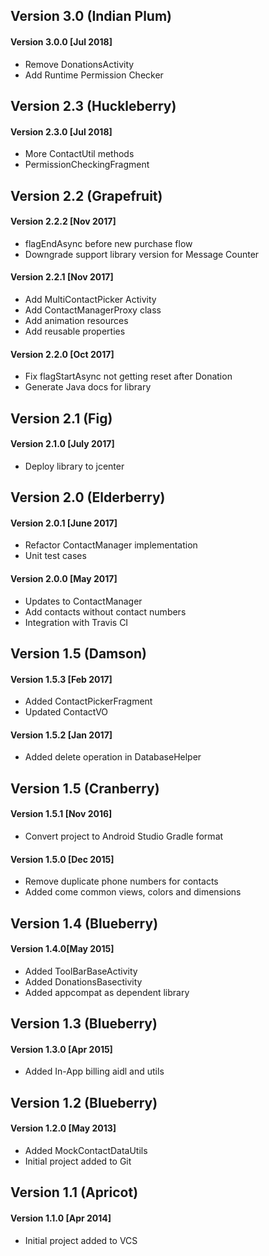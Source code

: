 ## Version 3.0 (Indian Plum)
#### Version 3.0.0 [Jul 2018]
 - Remove DonationsActivity
 - Add Runtime Permission Checker
 
## Version 2.3 (Huckleberry)
#### Version 2.3.0 [Jul 2018]
 - More ContactUtil methods
 - PermissionCheckingFragment

## Version 2.2 (Grapefruit)
#### Version 2.2.2 [Nov 2017]
 - flagEndAsync before new purchase flow
 - Downgrade support library version for Message Counter
 
#### Version 2.2.1 [Nov 2017]
 - Add MultiContactPicker Activity
 - Add ContactManagerProxy class
 - Add animation resources
 - Add reusable properties
 
#### Version 2.2.0 [Oct 2017]
 - Fix flagStartAsync not getting reset after Donation
 - Generate Java docs for library 
 
## Version 2.1 (Fig)
#### Version 2.1.0 [July 2017]
 - Deploy library to jcenter

## Version 2.0 (Elderberry)
#### Version 2.0.1 [June 2017]
- Refactor ContactManager implementation
- Unit test cases

#### Version 2.0.0 [May 2017]
- Updates to ContactManager
- Add contacts without contact numbers
- Integration with Travis CI

## Version 1.5 (Damson)
#### Version 1.5.3 [Feb 2017]
- Added ContactPickerFragment
- Updated ContactVO

#### Version 1.5.2 [Jan 2017]
- Added delete operation in DatabaseHelper  

## Version 1.5 (Cranberry)
#### Version 1.5.1 [Nov 2016]
- Convert project to Android Studio Gradle format  

#### Version 1.5.0 [Dec 2015]
- Remove duplicate phone numbers for contacts  
- Added come common views, colors and dimensions

## Version 1.4 (Blueberry)
#### Version 1.4.0[May 2015]
- Added ToolBarBaseActivity  
- Added DonationsBasectivity  
- Added appcompat as dependent library  

## Version 1.3 (Blueberry)
#### Version 1.3.0 [Apr 2015]
- Added In-App billing aidl and utils  

## Version 1.2 (Blueberry)
#### Version 1.2.0 [May 2013]
- Added MockContactDataUtils  
- Initial project added to Git

## Version 1.1 (Apricot)
#### Version 1.1.0 [Apr 2014]
- Initial project added to VCS
